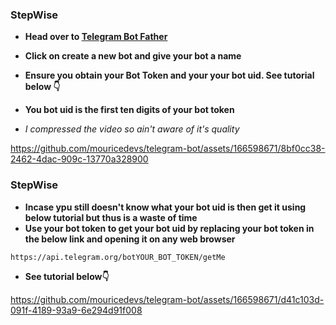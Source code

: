 ### StepWise ###

- **Head over to [Telegram Bot Father](https://t.me/BotFather)**
- **Click on create a new bot and give your bot a name**

- **Ensure you obtain your Bot Token and your your bot uid. See tutorial below 👇**
- **You bot uid is the first ten digits of your bot token**
- *I compressed the video so ain't aware of it's quality*

https://github.com/mouricedevs/telegram-bot/assets/166598671/8bf0cc38-2462-4dac-909c-13770a328900

### StepWise ###
- **Incase ypu still doesn't know what your bot uid is then get it using below tutorial but thus is a waste of time**
- **Use your bot token to get your bot uid by replacing your bot token in the below link and opening it on any web browser**

```
https://api.telegram.org/botYOUR_BOT_TOKEN/getMe
```
- **See tutorial below👇**
  
https://github.com/mouricedevs/telegram-bot/assets/166598671/d41c103d-091f-4189-93a9-6e294d91f008



